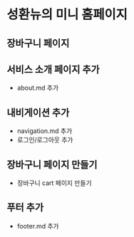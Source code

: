 # 성환뉴의 미니 홈페이지


## 장바구니 페이지

## 서비스 소개 페이지 추가
- about.md 추가

## 내비게이션 추가
- navigation.md 추가
- 로그인/로그아웃 추가

## 장바구니 페이지 만들기
- 장바구니 cart 페이지 만들기

## 푸터 추가
- footer.md 추가